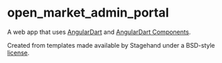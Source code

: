 # open_market_admin_portal

A web app that uses [AngularDart](https://webdev.dartlang.org/angular) and
[AngularDart Components](https://webdev.dartlang.org/components).

Created from templates made available by Stagehand under a BSD-style
[license](https://github.com/dart-lang/stagehand/blob/master/LICENSE).
